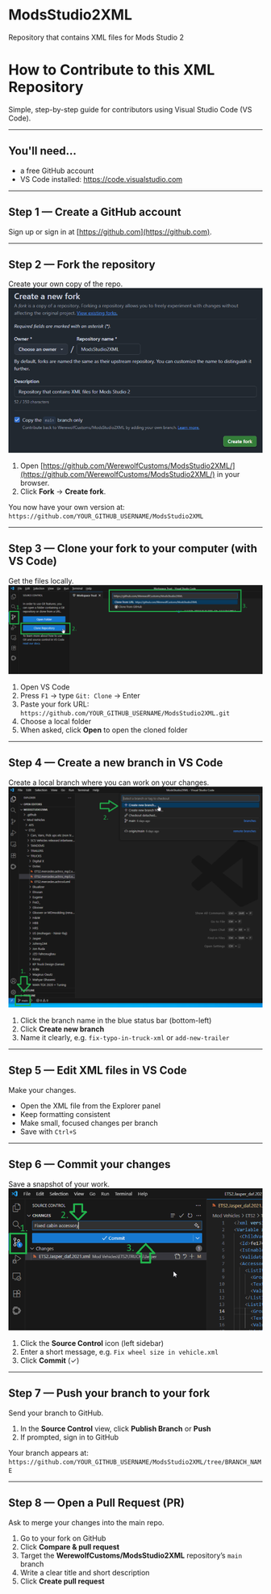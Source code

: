 # ModsStudio2XML
Repository that contains XML files for Mods Studio 2

# How to Contribute to this XML Repository

Simple, step-by-step guide for contributors using Visual Studio Code (VS Code).

---

## You'll need...
- a free GitHub account 
- VS Code installed: https://code.visualstudio.com  

---

## Step 1 — Create a GitHub account
Sign up or sign in at [https://github.com](https://github.com).  

---

## Step 2 — Fork the repository
Create your own copy of the repo.
![Create Fork Screenshot](Documents/Images/CreateFork.png)
1. Open [https://github.com/WerewolfCustoms/ModsStudio2XML/](https://github.com/WerewolfCustoms/ModsStudio2XML/) in your browser.  
2. Click **Fork** → **Create fork**.  

You now have your own version at:  
`https://github.com/YOUR_GITHUB_USERNAME/ModsStudio2XML`

---

## Step 3 — Clone your fork to your computer (with VS Code)
Get the files locally.
![Cloning Repository Screenshot](Documents/Images/Clone.png)
1. Open VS Code  
2. Press `F1` → type `Git: Clone` → Enter
3. Paste your fork URL:  
   `https://github.com/YOUR_GITHUB_USERNAME/ModsStudio2XML.git`  
4. Choose a local folder  
5. When asked, click **Open** to open the cloned folder  

---

## Step 4 — Create a new branch in VS Code
Create a local branch where you can work on your changes.
![Create New Branch Screenshot](Documents/Images/CreateBranch.png)
1. Click the branch name in the blue status bar (bottom-left)  
2. Click **Create new branch**  
3. Name it clearly, e.g. `fix-typo-in-truck-xml` or `add-new-trailer`  

---

## Step 5 — Edit XML files in VS Code
Make your changes.  
- Open the XML file from the Explorer panel  
- Keep formatting consistent  
- Make small, focused changes per branch  
- Save with `Ctrl+S`

---

## Step 6 — Commit your changes
Save a snapshot of your work.  
![Commit Changes Screenshot](Documents/Images/CommitWork.png)
1. Click the **Source Control** icon (left sidebar)  
2. Enter a short message, e.g. `Fix wheel size in vehicle.xml`  
3. Click **Commit** (✓)  

---

## Step 7 — Push your branch to your fork
Send your branch to GitHub.  
1. In the **Source Control** view, click **Publish Branch** or **Push**  
2. If prompted, sign in to GitHub  

Your branch appears at:  
`https://github.com/YOUR_GITHUB_USERNAME/ModsStudio2XML/tree/BRANCH_NAME`

---

## Step 8 — Open a Pull Request (PR)
Ask to merge your changes into the main repo.  
1. Go to your fork on GitHub  
2. Click **Compare & pull request**  
3. Target the **WerewolfCustoms/ModsStudio2XML** repository’s `main` branch  
4. Write a clear title and short description  
5. Click **Create pull request**  